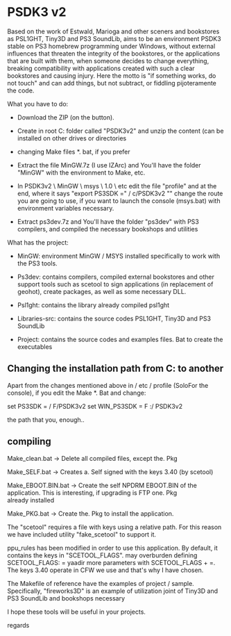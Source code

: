 PSDK3 v2
========

Based on the work of Estwald, Marioga and other sceners and bookstores as PSL1GHT, Tiny3D and PS3 SoundLib, aims to be an environment PSDK3
stable on PS3 homebrew programming under Windows, without external influences that threaten the integrity of the bookstores, or the
applications that are built with them, when someone decides to change everything, breaking compatibility with applications created
with such a clear bookstores and causing injury. Here the motto is "if something works, do not touch" and can add things, but not
subtract, or fiddling pijoteramente the code.

What you have to do:

- Download the ZIP (on the button).

- Create in root C: folder called "PSDK3v2" and unzip the content (can be installed on other drives or directories
- changing Make files *. bat, if you prefer

- Extract the file MinGW.7z (I use IZArc) and You'll have the folder "MinGW" with the environment to Make, etc.

- In PSDK3v2 \ MinGW \ msys \ 1.0 \ etc edit the file "profile" and at the end, where it says "export PS3SDK =" / c/PSDK3v2 ""
change the route you are going to use, if you want to launch the console (msys.bat) with environment variables
necessary.

- Extract ps3dev.7z and You'll have the folder "ps3dev" with PS3 compilers, and compiled the necessary bookshops
and utilities

What has the project:

- MinGW: environment MinGW / MSYS installed specifically to work with the PS3 tools.

- Ps3dev: contains compilers, compiled external bookstores and other support tools such as scetool
to sign applications (in replacement of geohot), create packages, as well as some necessary DLL.

- Psl1ght: contains the library already compiled psl1ght

- Libraries-src: contains the source codes PSL1GHT, Tiny3D and PS3 SoundLib

- Project: contains the source codes and examples files. Bat to create the executables

Changing the installation path from C: to another
-------------------------------------------------

Apart from the changes mentioned above in / etc / profile (SoloFor the console), if you edit the Make *. Bat and change:

set PS3SDK = / F/PSDK3v2
set WIN_PS3SDK = F :/ PSDK3v2

the path that you, enough..

compiling
----------

Make_clean.bat -> Delete all compiled files, except the. Pkg

Make_SELF.bat -> Creates a. Self signed with the keys 3.40 (by scetool)

Make_EBOOT.BIN.bat -> Create the self NPDRM EBOOT.BIN of the application. This is interesting, if upgrading is FTP one. Pkg
                       already installed

Make_PKG.bat -> Create the. Pkg to install the application.

The "scetool" requires a file with keys using a relative path. For this reason we have included utility "fake_scetool"
to support it.

ppu_rules has been modified in order to use this application. By default, it contains the keys in "SCETOOL_FLAGS". may
overburden defining SCETOOL_FLAGS: = yaadir more parameters with SCETOOL_FLAGS + =. The keys 3.40 operate in CFW we use
and that's why I have chosen.

The Makefile of reference have the examples of project / sample. Specifically, "fireworks3D" is an example of utilization joint
of Tiny3D and PS3 SoundLib and bookshops necessary

I hope these tools will be useful in your projects.

regards
